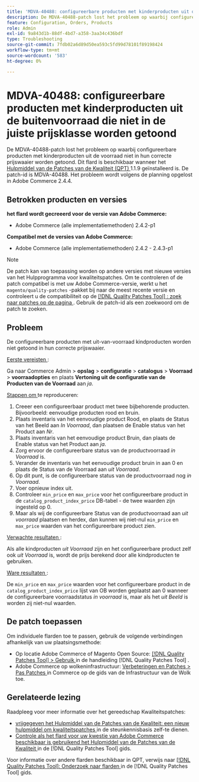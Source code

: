 ```yaml
---
title: 'MDVA-40488: configureerbare producten met kinderproducten uit de buitenvoorraad die niet in de juiste prijsklasse worden getoond'
description: De MDVA-40488-patch lost het probleem op waarbij configureerbare producten met kinderproducten uit de voorraad niet in hun correcte prijswaaier worden getoond. Deze patch is beschikbaar wanneer [Quality Patches Tool (QPT)] (https://experienceleague.adobe.com/nl/docs/commerce-operations/tools/quality-patches-tool/quality-patches-tool-to-self-serve-quality-patches) 1.1.9 is geïnstalleerd. De patch-id is MDVA-40488. Het probleem wordt volgens de planning opgelost in Adobe Commerce 2.4.4.
feature: Configuration, Orders, Products
role: Admin
exl-id: 9a843d1b-88df-4bd7-a358-3aa34c436bdf
type: Troubleshooting
source-git-commit: 7fdb02a6d89d50ea593c5fd99d78101f89198424
workflow-type: tm+mt
source-wordcount: '583'
ht-degree: 0%

---
```


# MDVA-40488: configureerbare producten met kinderproducten uit de buitenvoorraad die niet in de juiste prijsklasse worden getoond

De MDVA-40488-patch lost het probleem op waarbij configureerbare producten met kinderproducten uit de voorraad niet in hun correcte prijswaaier worden getoond. Dit flard is beschikbaar wanneer het [ Hulpmiddel van de Patches van de Kwaliteit (QPT) ](https://experienceleague.adobe.com/nl/docs/commerce-operations/tools/quality-patches-tool/quality-patches-tool-to-self-serve-quality-patches) 1.1.9 geïnstalleerd is. De patch-id is MDVA-40488. Het probleem wordt volgens de planning opgelost in Adobe Commerce 2.4.4.

## Betrokken producten en versies

**het flard wordt gecreeerd voor de versie van Adobe Commerce:**

* Adobe Commerce (alle implementatiemethoden) 2.4.2-p1

**Compatibel met de versies van Adobe Commerce:**

* Adobe Commerce (alle implementatiemethoden) 2.4.2 - 2.4.3-p1

>[!NOTE]
>
>De patch kan van toepassing worden op andere versies met nieuwe versies van het Hulpprogramma voor kwaliteitspatches. Om te controleren of de patch compatibel is met uw Adobe Commerce-versie, werkt u het `magento/quality-patches` -pakket bij naar de meest recente versie en controleert u de compatibiliteit op de [[!DNL Quality Patches Tool] : zoek naar patches op de pagina ](https://experienceleague.adobe.com/nl/docs/commerce-operations/tools/quality-patches-tool/quality-patches-tool-to-self-serve-quality-patches) . Gebruik de patch-id als een zoekwoord om de patch te zoeken.

## Probleem

De configureerbare producten met uit-van-voorraad kindproducten worden niet getoond in hun correcte prijswaaier.

<u> Eerste vereisten </u>:

Ga naar Commerce Admin > **opslag** > **configuratie** > **catalogus** > **Voorraad** > **voorraadopties** en plaats **Vertoning uit de configuratie van de Producten van de Voorraad** aan *ja*.

<u> Stappen om </u> te reproduceren:

1. Creeer een configureerbaar product met twee bijbehorende producten. Bijvoorbeeld: eenvoudige producten rood en bruin.
1. Plaats inventaris van het eenvoudige product Rood, en plaats de Status van het Beeld aan *In Voorraad*, dan plaatsen de Enable status van het Product aan *Nr*.
1. Plaats inventaris van het eenvoudige product Bruin, dan plaats de Enable status van het Product aan *ja*.
1. Zorg ervoor de configureerbare status van de productvoorraad *in Voorraad* is.
1. Verander de inventaris van het eenvoudige product bruin in aan 0 en plaats de Status van de Voorraad aan *uit Voorraad*.
1. Op dit punt, is de configureerbare status van de productvoorraad nog *in Voorraad*.
1. Voer opnieuw index uit.
1. Controleer `min_price` en `max_price` voor het configureerbare product in de `catalog_product_index_price` DB-tabel - de twee waarden zijn ingesteld op 0.
1. Maar als wij de configureerbare Status van de productvoorraad aan *uit voorraad* plaatsen en herdex, dan kunnen wij niet-nul `min_price` en `max_price` waarden van het configureerbare product zien.

<u> Verwachte resultaten </u>:

Als alle kindproducten *uit Voorraad* zijn en het configureerbare product zelf ook *uit Voorraad* is, wordt de prijs berekend door alle kindproducten te gebruiken.

<u> Ware resultaten </u>:

De `min_price` en `max_price` waarden voor het configureerbare product in de `catalog_product_index_price` lijst van OB worden geplaatst aan 0 wanneer de configureerbare voorraadstatus *in voorraad* is, maar als het *uit Beeld* is worden zij niet-nul waarden.

## De patch toepassen

Om individuele flarden toe te passen, gebruik de volgende verbindingen afhankelijk van uw plaatsingsmethode:

* Op locatie Adobe Commerce of Magento Open Source: [[!DNL Quality Patches Tool] > Gebruik ](/help/tools/quality-patches-tool/usage.md) in de handleiding [!DNL Quality Patches Tool] .
* Adobe Commerce op wolkeninfrastructuur: [ Verbeteringen en Patches > Pas Patches ](https://experienceleague.adobe.com/docs/commerce-cloud-service/user-guide/develop/upgrade/apply-patches.html?lang=nl-NL) in Commerce op de gids van de Infrastructuur van de Wolk toe.

## Gerelateerde lezing

Raadpleeg voor meer informatie over het gereedschap Kwaliteitspatches:

* [ vrijgegeven het Hulpmiddel van de Patches van de Kwaliteit: een nieuw hulpmiddel om kwaliteitspatches ](https://experienceleague.adobe.com/nl/docs/commerce-operations/tools/quality-patches-tool/quality-patches-tool-to-self-serve-quality-patches) in de steunkennisbasis zelf-te dienen.
* [ Controle als het flard voor uw kwestie van Adobe Commerce beschikbaar is gebruikend het Hulpmiddel van de Patches van de Kwaliteit ](/help/tools/quality-patches-tool/patches-available-in-qpt/check-patch-for-magento-issue-with-magento-quality-patches.md) in de [!DNL Quality Patches Tool] gids.

Voor informatie over andere flarden beschikbaar in QPT, verwijs naar [[!DNL Quality Patches Tool]: Onderzoek naar flarden ](https://experienceleague.adobe.com/tools/commerce-quality-patches/index.html?lang=nl-NL) in de [!DNL Quality Patches Tool] gids.
